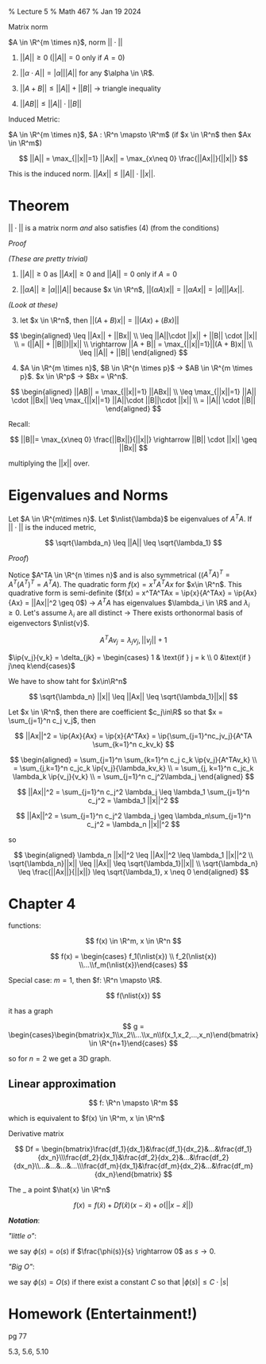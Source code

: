% Lecture 5
% Math 467
% Jan 19 2024

Matrix norm

$A \in \R^{m \times n}$, norm $||\cdot||$

1. $||A|| \geq 0$ ($||A|| = 0$ only if $A = 0$)

2. $||\alpha \cdot A|| =  |\alpha| ||A||$ for any $\alpha \in \R$.

3. $||A + B|| \leq ||A|| + ||B||$  → triangle inequality

4. $||AB|| \leq ||A|| \cdot ||B||$

Induced Metric:

$A \in \R^{m \times n}$, $A : \R^n \mapsto \R^m$ (if $x \in \R^n$ then $Ax \in \R^m$)

$$
||A|| = \max_{||x||=1} ||Ax|| = \max_{x\neq 0} \frac{||Ax||}{||x||}
$$

This is the induced norm. $||Ax|| \leq ||A||\cdot ||x||$. 

# Theorem

$||\cdot||$ is a matrix norm _and_ also satisfies (4) (from the conditions)

_Proof_

_(These are pretty trivial)_

1. $||A|| \geq 0$ as $||Ax|| \geq 0$ and $||A|| = 0$  only if $A = 0$

2. $||\alpha A|| \geq |\alpha| ||A||$ because $x \in \R^n$, $||(\alpha A)x|| = ||\alpha A x|| = |\alpha| ||Ax||$.

_(Look at these)_

3. let $x \in \R^n$, then $||(A + B)x|| = ||(Ax) + (Bx)||$

$$
\begin{aligned}
\leq ||Ax|| + ||Bx|| \\
\leq ||A||\cdot ||x|| + ||B|| \cdot ||x|| \\
= (||A|| + ||B||)||x|| \\
\rightarrow ||A + B|| = \max_{||x||=1}||(A + B)x|| \\
\leq ||A|| + ||B||
\end{aligned}
$$

4. $A \in \R^{m \times n}$, $B \in \R^{n \times p}$ → $AB \in \R^{m \times p}$. $x \in \R^p$ → $Bx = \R^n$.

$$
\begin{aligned}
||AB|| = \max_{||x||=1} ||ABx|| \\ 
\leq \max_{||x||=1} ||A|| \cdot ||Bx||  \leq \max_{||x||=1} ||A||\cdot ||B||\cdot ||x|| \\
= ||A|| \cdot ||B||
\end{aligned}
$$

Recall:

$$
||B||= \max_{x\neq 0} \frac{||Bx||}{||x||} \rightarrow ||B|| \cdot ||x|| \geq ||Bx||
$$


multiplying the $||x||$ over.

# Eigenvalues and Norms

Let $A \in \R^{m\times n}$. Let $\nlist{\lambda}$ be eigenvalues of $A^TA$. If $||\cdot||$ is the induced metric,

$$
\sqrt{\lambda_n} \leq ||A|| \leq \sqrt{\lambda_1}
$$

_Proof_)

Notice $A^TA \in \R^{n \times n}$ and is also symmetrical (($A^TA)^T = A^T(A^T)^T = A^TA$). The quadratic form $f(x) = x^TA^TAx$ for $x\in \R^n$. This quadrative form is semi-definite ($f(x) = x^TA^TAx = \ip{x}{A^TAx} = \ip{Ax}{Ax} = ||Ax||^2 \geq 0$) → $A^TA$ has eigenvalues $\lambda_i \in \R$ and $\lambda_i \geq 0$. Let's assume $\lambda_i$ are all distinct → There exists orthonormal basis of eigenvectors $\nlist{v}$. 

$$
A^TA v_j = \lambda_j v_j, ||v_j||+1
$$

$\ip{v_j}{v_k} = \delta_{jk} = \begin{cases} 1 & \text{if } j = k \\ 0 &\text{if } j\neq k\end{cases}$

We have to show taht for $x\in\R^n$

$$
\sqrt{\lambda_n} ||x|| \leq ||Ax|| \leq \sqrt{\lambda_1}||x||
$$

Let $x \in \R^n$, then there are coefficient $c_j\in\R$ so that $x = \sum_{j=1}^n c_j v_j$, then 

$$
||Ax||^2 = \ip{Ax}{Ax} = \ip{x}{A^TAx} = \ip{\sum_{j=1}^nc_jv_j}{A^TA \sum_{k=1}^n c_kv_k}
$$

$$
\begin{aligned}
= \sum_{j=1}^n \sum_{k=1}^n c_j c_k \ip{v_j}{A^TAv_k} \\
= \sum_{j,k=1}^n c_jc_k \ip{v_j}{\lambda_kv_k} \\
= \sum_{j, k=1}^n c_jc_k \lambda_k \ip{v_j}{v_k} \\
= \sum_{j=1}^n c_j^2\lambda_j
\end{aligned}
$$

$$
||Ax||^2 = \sum_{j=1}^n c_j^2 \lambda_j \leq \lambda_1 \sum_{j=1}^n c_j^2 = \lambda_1 ||x||^2
$$

$$
||Ax||^2 = \sum_{j=1}^n c_j^2 \lambda_j \geq \lambda_n\sum_{j=1}^n c_j^2 = \lambda_n ||x||^2
$$

so 

$$
\begin{aligned}
\lambda_n ||x||^2 \leq ||Ax||^2 \leq \lambda_1 ||x||^2 \\
\sqrt{\lambda_n}||x|| \leq ||Ax|| \leq \sqrt{\lambda_1}||x|| \\
\sqrt{\lambda_n} \leq \frac{||Ax||}{||x||} \leq \sqrt{\lambda_1}, x \neq 0
\end{aligned}
$$

# Chapter 4

functions:

$$
f(x) \in \R^m, x \in \R^n
$$

$$
f(x) = \begin{cases} f_1(\nlist{x}) \\ f_2(\nlist{x}) \\...\\f_m(\nlist{x})\end{cases}
$$

Special case: $m = 1$, then $f: \R^n \mapsto \R$.

$$
f(\nlist{x})
$$

it has a graph

$$
g = \begin{cases}\begin{bmatrix}x_1\\x_2\\...\\x_n\\f(x_1,x_2,...,x_n)\end{bmatrix} \in \R^{n+1}\end{cases}
$$

so for $n=2$ we get a 3D graph.

## Linear approximation

$$
f: \R^n \mapsto \R^m
$$

which is equivalent to $f(x) \in \R^m, x \in \R^n$

Derivative matrix

$$
Df = \begin{bmatrix}\frac{df_1}{dx_1}&\frac{df_1}{dx_2}&...&\frac{df_1}{dx_n}\\\frac{df_2}{dx_1}&\frac{df_2}{dx_2}&...&\frac{df_2}{dx_n}\\...&...&...&...\\\frac{df_m}{dx_1}&\frac{df_m}{dx_2}&...&\frac{df_m}{dx_n}\end{bmatrix}
$$

The _ a point $\hat{x} \in \R^n$

$$
f(x) = f(\hat{x}) + Df(\hat{x})(x-\hat{x}) + o(||x - \hat{x}||)
$$

_**Notation**_: 

*"little o"*: 

we say $\phi(s) = o(s)$ if $\frac{\phi(s)}{s} \rightarrow 0$ as $s \rightarrow 0$.

*"Big O"*:

we say $\phi(s) = O(s)$ if there exist a constant $C$ so that $|\phi(s)| \leq C \cdot |s|$

# Homework (Entertainment!)

pg 77

5.3, 5.6, 5.10